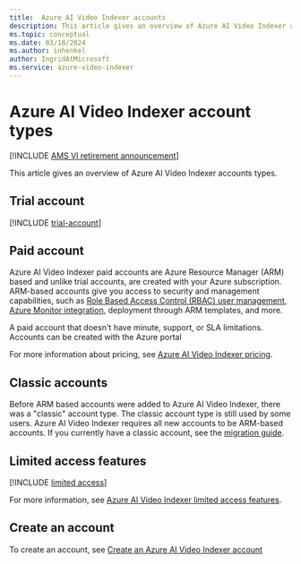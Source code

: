 ```yaml
---
title:  Azure AI Video Indexer accounts  
description: This article gives an overview of Azure AI Video Indexer accounts.
ms.topic: conceptual
ms.date: 03/18/2024
ms.author: inhenkel
author: IngridAtMicrosoft
ms.service: azure-video-indexer
---
```


# Azure AI Video Indexer account types

[!INCLUDE [AMS VI retirement announcement](./includes/important-ams-retirement-avi-announcement.md)]

This article gives an overview of Azure AI Video Indexer accounts types.

## Trial account

[!INCLUDE [trial-account](includes/trial-account.md)]

## Paid account

Azure AI Video Indexer paid accounts are Azure Resource Manager (ARM) based and unlike trial accounts, are created with your Azure subscription. ARM-based accounts give you access to security and management capabilities, such as [Role Based Access Control (RBAC) user management](/azure/role-based-access-control/overview), [Azure Monitor integration](/azure/azure-monitor/overview), deployment through ARM templates, and more.

A paid account that doesn't have minute, support, or SLA limitations. Accounts can be created with the Azure portal <!--(see [Create an account with the Azure portal](create-account-portal.md)) or API (see [Create accounts with API](/rest/api/videoindexer/stable/accounts)).-->

For more information about pricing, see [Azure AI Video Indexer pricing](https://azure.microsoft.com/pricing/details/video-indexer/).  
   
 ## Classic accounts
 
Before ARM based accounts were added to Azure AI Video Indexer, there was a "classic" account type. The classic account type is still used by some users. Azure AI Video Indexer requires all new accounts to be ARM-based accounts.  If you currently have a classic account, see the [migration guide](azure-video-indexer-azure-media-services-retirement-announcement.md).
 
<!--s
For more information on the difference between paid accounts and classic accounts, see [Azure AI Video Indexer as an Azure resource](https://techcommunity.microsoft.com/t5/ai-applied-ai-blog/azure-video-indexer-is-now-available-as-an-azure-resource/ba-p/2912422). -->

## Limited access features

[!INCLUDE [limited access](./includes/limited-access-account-types.md)]

For more information, see [Azure AI Video Indexer limited access features](limited-access-features.md).

## Create an account

To create an account, see [Create an Azure AI Video Indexer account](create-account.md)

